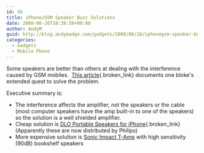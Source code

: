 ```yaml
---
id: 56
title: iPhone/GSM Speaker Buzz Solutions
date: 2008-06-26T18:39:58+00:00
author: AndyM
guid: http://blog.andymadge.com/gadgets/2008/06/26/iphonegsm-speaker-buzz-solutions/
categories:
  - Gadgets
  - Mobile Phone
---
```

Some speakers are better than others at dealing with the interference caused by GSM mobiles.  [This article](http://9to5mac.com/iPhone_GSM_Buzz4_solved){.broken_link} documents one bloke's extended quest to solve the problem.

Executive summary is:

  * The interference affects the amplifier, not the speakers or the cable (most computer speakers have the amp built-in to one of the speakers) so the solution is a well shielded amplifier.
  * Cheap solution is [DLO Portable Speakers <span class="style3">for iPhone</span>](http://www.dlo.com/Products/PortSpeakers_iPhone_Prod.tpl){.broken_link} (Apparently these are now distributed by Philips)
  * More expensive solution is [Sonic Impact T-Amp](http://www.amazon.co.uk/Sonic-Impact-Portable-T-Amp-Gen/dp/B000WCBKLE/ref=sr_1_1?ie=UTF8&s=electronics&qid=1214505419&sr=8-1) with high sensitivity (90dB) bookshelf speakers